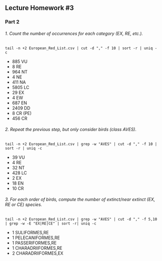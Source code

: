 ## Lecture Homework #3
### Part 2
###### 1. Count the number of occurrences for each category (EX, RE, etc.).
```
tail -n +2 European_Red_List.csv | cut -d "," -f 10 | sort -r | uniq -c
```
* 885 VU
* 8 RE
* 964 NT
* 4 NE
* 411 NA
* 5805 LC
* 29 EX
* 4 EW
* 687 EN
* 2409 DD
* 8 CR (PE)
* 456 CR

###### 2. Repeat the previous step, but only consider birds (class AVES).
```
tail -n +2 European_Red_List.csv | grep -w "AVES" | cut -d "," -f 10 | sort -r | uniq -c
```

* 39 VU
* 4 RE
* 32 NT
* 428 LC
* 2 EX
* 18 EN
* 10 CR

###### 3. For each order of birds, compute the number of extinct/near extinct (EX, RE or CE) species.
```
tail -n +2 European_Red_List.csv | grep -w "AVES" | cut -d "," -f 5,10 | grep -w -E "EX|RE|CE" | sort -r| uniq -c
```
* 1 SULIFORMES,RE
* 1 PELECANIFORMES,RE
* 1 PASSERIFORMES,RE
* 1 CHARADRIIFORMES,RE
* 2 CHARADRIIFORMES,EX
